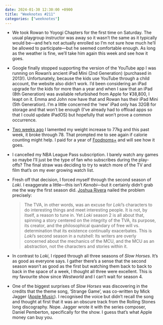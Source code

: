 ```yaml
---
date: 2024-01-30 12:30:00 +0900
title: "Weeknotes #211"
categories: ["weeknotes"]
---
```


- We took Rowan to Yoyogi Chapters for the first time on Saturday. The usual playgroup instructor was away so it wasn’t the same as it typically would be—and he’s not actually enrolled so I’m not sure how much he’ll be allowed to participate—but he seemed comfortable enough. As long as the weather is fine, we’ll take him again this week and see how it goes.

- Google finally stopped supporting the version of the YouTube app I was running on Rowan’s ancient iPad Mini (2nd Generation) (purchased in 2013!). Unfortunately, because the kids use YouTube through a child account, the website also didn’t work. I’d been considering an iPad upgrade for the kids for more than a year and when I saw that an iPad (8th Generation) was available refurbished from Apple for ¥38,800, I leapt on it. Emma and John now have that and Rowan has their iPad Mini (5th Generation). I’m a little concerned the ‘new’ iPad only has 32GB for storage and that won’t be enough (I’ve already had to offload apps so that I could update iPadOS) but hopefully that won’t prove a common occurrence.

- [Two weeks ago](https://updates.inqk.net/post/1704808740.html) I lamented my weight increase to 77kg and this past week, it broke through 78. That prompted me to see again if calorie counting might help. I paid for a year of [Foodnoms+](https://www.foodnoms.com/#pricing) and will see how it goes.

- I cancelled my NBA League Pass subscription. I barely watch any games so maybe I’ll just be the type of fan who subscribes during the play-offs? The final straw was deciding to try to watch more of the TV and film that’s on my ever growing watch list.

- Fresh off that decision, I forced myself through the second season of _Loki_. I exaggerate a little—this isn’t _Kenobi_—but it certainly didn’t grab me the way the first season did. [Joshua Rivera](https://www.polygon.com/reviews/23904875/loki-season-2-review-episode) nailed the problem precisely:

  > The TVA, in other words, was an excuse for _Loki_’s characters to do interesting things and meet interesting people. It is not, by itself, a reason to tune in. Yet _Loki_ season 2 is all about that, spinning a story centered on the integrity of the TVA, its purpose, its creator, and the philosophical quandary of free will vs. determination that its existence continually exacerbates. This is _Loki_’s second season in a nutshell: Its writers are overly concerned about the mechanics of the MCU, and the MCU as an abstraction, not the characters and stories within it.

- In contrast to _Loki_, I ripped through all three seasons of _Slow Horses_. It’s as good as everyone says. I gather there’s a sense that the second season wasn’t as good as the first but watching them back to back to back in the space of a week, I thought all three were excellent. This is my favourite show since _Westworld_ and I can’t wait for season 4.

- One of the biggest surprises of _Slow Horses_ was discovering in the credits that the theme song, ‘Strange Game’, was co-written by Mick Jagger ([Apple Music](https://music.apple.com/us/album/strange-game/1620398860?i=1620398884)). I recognised the voice but didn’t recall the song and thought at first that it was an obscure track from the Rolling Stones long discography. Nope. Jagger wrote it with the series composer, Daniel Pemberton, specifically for the show. I guess that’s what Apple money can buy you.
